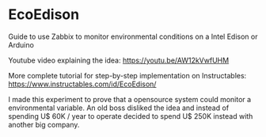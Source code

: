 # EcoEdison
Guide to use Zabbix to monitor environmental conditions on a Intel Edison or Arduino

Youtube video explaining the idea:
https://youtu.be/AW12kVwfUHM

More complete tutorial for step-by-step implementation on Instructables:
https://www.instructables.com/id/EcoEdison/

I made this experiment to prove that a opensource system could monitor a environmental variable.
An old boss disliked the idea and instead of spending U$ 60K / year to operate decided to spend U$ 250K instead with another big company.

